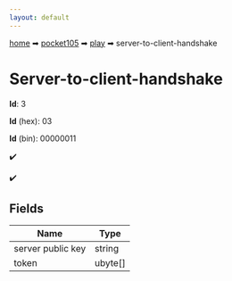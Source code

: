 ```yaml
---
layout: default
---
```


[home](/) ➡ [pocket105](/protocol/pocket105) ➡ [play](/protocol/pocket105/play) ➡ server-to-client-handshake

# Server-to-client-handshake

**Id**: 3

**Id** (hex): 03

**Id** (bin): 00000011

✔️

✔️

## Fields

Name | Type
---|---
server public key | string
token | ubyte[]

